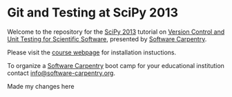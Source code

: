 Git and Testing at SciPy 2013
=============================

Welcome to the repository for the [SciPy 2013][] tutorial on
[Version Control and Unit Testing for Scientific Software][scipy-page],
presented by [Software Carpentry][].

Please visit the [course webpage][swc-page] for installation instuctions.

To organize a [Software Carpentry][] boot camp for your educational institution
contact [info@software-carpentry.org](mailto:info@software-carpentry.org).

[SciPy 2013]: http://conference.scipy.org/scipy2013/index.php
[scipy-page]: http://conference.scipy.org/scipy2013/tutorial_detail.php?id=106
[Software Carpentry]: http://software-carpentry.org
[swc-page]: http://swcarpentry.github.io/boot-camps/2013-06-25-scipy/

Made my changes here

